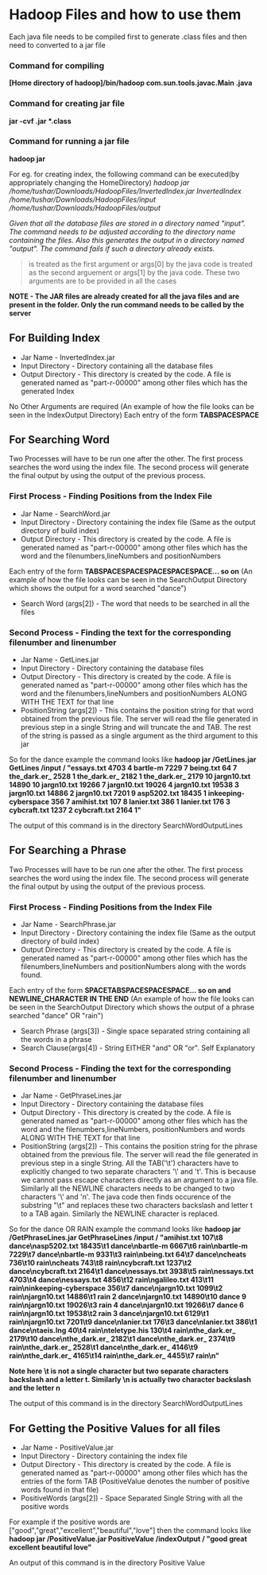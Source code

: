 # Hadoop Files and how to use them

Each java file needs to be compiled first to generate .class files and then need to converted to a jar file
### Command for compiling 
**[Home directory of hadoop]/bin/hadoop com.sun.tools.javac.Main <JavaFileName>.java**
### Command for creating jar file
**jar -cvf <NameofJarFileToBeCreated>.jar <JavaFileName>\*.class**

### Command for running a jar file
**hadoop jar <AbsolutePathToTheJarCreatedInPreviousStep> <NameofClassContainingMainInJavaFile> <AbsolutePathToTheDirectoryContainingInputFiles> <AbsolutePathToTheDirectoryContainingOutputFiles> <MoreArgumentsAsPerRequirement>**

For eg. for creating index, the following command can be executed(by appropriately changing the HomeDirectory)
*hadoop jar /home/tushar/Downloads/HadoopFiles/InvertedIndex.jar InvertedIndex /home/tushar/Downloads/HadoopFiles/input /home/tushar/Downloads/HadoopFiles/output*

*Given that all the database files are stored in a directory named "input". The command needs to be adjusted according to the directory name containing the files. Also this generates the output in a directory named "output". The command fails if such a directory already exists.*

> <AbsolutePathToTheDirectoryContainingInputFiles> is treated as the first argument or args[0] by the java code
<AbsolutePathToTheDirectoryContainingOutputFiles> is treated as the second arguement or args[1] by the java code.
These two arguments are to be provided in all the cases

**NOTE - The JAR files are already created for all the java files and are present in the folder. Only the run command needs to be called by the server**

## For Building Index
- Jar Name - InvertedIndex.jar
- Input Directory - Directory containing all the database files 
- Output Directory - This directory is created by the code. A file is generated named as "part-r-00000" among other files which has the generated Index

No Other Arguments are required
(An example of how the file looks can be seen in the IndexOutput Directory)
Each entry of the form
**<word>TAB<filename>SPACE<linenumber>SPACE<positionNumber>**

## For Searching Word

Two Processes will have to be run one after the other.
The first process searches the word using the index file.
The second process will generate the final output by using the output of the previous process.

### First Process - Finding Positions from the Index File
- Jar Name - SearchWord.jar
- Input Directory - Directory containing the index file (Same as the output directory of build index)
- Output Directory - This directory is created by the code. A file is generated named as "part-r-00000" among other files which has the word and the filenumbers,lineNumbers and positionNumbers 

Each entry of the form
**<word>TAB<filenumber1>SPACE<linenumber1>SPACE<positionNumber1>SPACE<filenumber2>SPACE<linenumber2>SPACE<positionNumber2>... so on**
(An example of how the file looks can be seen in the SearchOutput Directory which shows the output for a word searched "dance")

- Search Word (args[2]) - The word that needs to be searched in all the files

### Second Process - Finding the text for the corresponding filenumber and linenumber
- Jar Name - GetLines.jar
- Input Directory - Directory containing the database files
- Output Directory - This directory is created by the code. A file is generated named as "part-r-00000" among other files which has the word and the filenumbers,lineNumbers and positionNumbers ALONG WITH THE TEXT for that line
- PositionString (args[2]) - This contains the position string for that word obtained from the previous file. The server will read the file generated in previous step in a single String and will truncate the <word> and TAB. The rest of the string is passed as a single argument as the third argument to this jar

So for the dance example the command looks like
**hadoop jar <AbsolutePathHomeDirectory>/GetLines.jar GetLines <AbsolutePathHomeDirectory>/input <AbsolutePathHomeDirectory>/<OutputDirectoryName> "essays.txt 4703 4 bartle-m 7229 7 being.txt 64 7 the_dark.er_ 2528 1 the_dark.er_ 2182 1 the_dark.er_ 2179 10 jargn10.txt 14890 10 jargn10.txt 19266 7 jargn10.txt 19026 4 jargn10.txt 19538 3 jargn10.txt 14886 2 jargn10.txt 7201 9 asp5202.txt 18435 1 inkeeping-cyberspace 356 7 amihist.txt 107 8 lanier.txt 386 1 lanier.txt 176 3 cybcraft.txt 1237 2 cybcraft.txt 2164 1"** 

The output of this command is in the directory SearchWordOutputLines

## For Searching a Phrase

Two Processes will have to be run one after the other.
The first process searches the word using the index file.
The second process will generate the final output by using the output of the previous process.
### First Process - Finding Positions from the Index File
- Jar Name - SearchPhrase.jar
- Input Directory - Directory containing the index file (Same as the output directory of build index)
- Output Directory - This directory is created by the code. A file is generated named as "part-r-00000" among other files which has the filenumbers,lineNumbers and positionNumbers along with the words found. 

Each entry of the form
**<filenumber>SPACE<linenumber>TAB<positionNumber1>SPACE<wordAtPositionNumber1>SPACE<positionNumber2>SPACE<wordAtPositionNumber2>... so on and NEWLINE_CHARACTER IN THE END**
(An example of how the file looks can be seen in the SearchOutput Directory which shows the output of a phrase searched "dance" OR "rain") 

- Search Phrase (args[3]) - Single space separated string containing all the words in a phrase
- Search Clause(args[4]) - String EITHER "and" OR "or". Self Explanatory

### Second Process - Finding the text for the corresponding filenumber and linenumber
- Jar Name - GetPhraseLines.jar
- Input Directory - Directory containing the database files
- Output Directory - This directory is created by the code. A file is generated named as "part-r-00000" among other files which has the word and the filenumbers,lineNumbers, positionNumbers and words ALONG WITH THE TEXT for that line
- PositionString (args[2]) - This contains the position string for the phrase obtained from the previous file. The server will read the file generated in previous step in a single String. All the TAB('\t') characters have to explicitly changed to two separate characters '\\' and 't'. This is because we cannot pass escape characters directly as an argument to a java file. Similarly all the NEWLINE characters needs to be changed to two characters '\\' and 'n'. The java code then finds occurence of the substring "\t" and replaces these two characters backslash and letter t to a TAB again. Similarly the NEWLINE character is replaced.

So for the dance OR RAIN example the command looks like
**hadoop jar <AbsolutePathHomeDirectory>/GetPhraseLines.jar GetPhraseLines <AbsolutePathHomeDirectory>/input <AbsolutePathHomeDirectory>/<OutputDirectoryName> "amihist.txt 107\t8 dance\nasp5202.txt 18435\t1 dance\nbartle-m 6667\t6 rain\nbartle-m 7229\t7 dance\nbartle-m 9331\t3 rain\nbeing.txt 64\t7 dance\ncheats 736\t10 rain\ncheats 743\t8 rain\ncybcraft.txt 1237\t2 dance\ncybcraft.txt 2164\t1 dance\nessays.txt 3938\t5 rain\nessays.txt 4703\t4 dance\nessays.txt 4856\t12 rain\ngalileo.txt 413\t11 rain\ninkeeping-cyberspace 356\t7 dance\njargn10.txt 1099\t2 rain\njargn10.txt 14886\t1 rain 2 dance\njargn10.txt 14890\t10 dance 9 rain\njargn10.txt 19026\t3 rain 4 dance\njargn10.txt 19266\t7 dance 6 rain\njargn10.txt 19538\t2 rain 3 dance\njargn10.txt 6129\t1 rain\njargn10.txt 7201\t9 dance\nlanier.txt 176\t3 dance\nlanier.txt 386\t1 dance\ntaeis.lng 40\t4 rain\nteletype.his 130\t4 rain\nthe_dark.er_ 2179\t10 dance\nthe_dark.er_ 2182\t1 dance\nthe_dark.er_ 2374\t9 rain\nthe_dark.er_ 2528\t1 dance\nthe_dark.er_ 4146\t9 rain\nthe_dark.er_ 4165\t14 rain\nthe_dark.er_ 4455\t7 rain\n"** 

**Note here \t is not a single character but two separate characters backslash and a letter t. Similarly \n is actually two character backslash and the letter n**

The output of this command is in the directory SearchWordOutputLines

## For Getting the Positive Values for all files
- Jar Name - PositiveValue.jar
- Input Directory - Directory containing the index file
- Output Directory - This directory is created by the code. A file is generated named as "part-r-00000" among other files which has the entries of the form <fileName>TAB<PositiveValueForThatFile> (PositiveValue denotes the number of positive words found in that file)
- PositiveWords (args[2]) - Space Separated Single String with all the positive words

For example if the positive words are ["good","great","excellent","beautiful","love"] then the command looks like
**hadoop jar <AbsolutePathHomeDirectory>/PositiveValue.jar PositiveValue <AbsolutePathHomeDirectory>/indexOutput <AbsolutePathHomeDirectory>/<OutputDirectoryName> "good great excellent beautiful love"**

An output of this command is in the directory Positive Value
